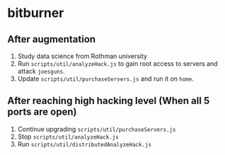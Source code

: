 # bitburner

## After augmentation
1. Study data science from Rothman university
2. Run `scripts/util/analyzeHack.js` to gain root access to servers and attack `joesguns`.
3. Update `scripts/util/purchaseServers.js` and run it on `home`.

## After reaching high hacking level (When all 5 ports are open)
1. Continue upgrading `scripts/util/purchaseServers.js`
2. Stop `scripts/util/analyzeHack.js`
3. Run `scripts/util/distributedAnalyzeHack.js`
